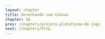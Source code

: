 ```yaml
---
layout: chapter
title: Desenhando com Canvas
chapter: 16
prev: /chapters/projeto-plataforma-de-jogo
next: /chapters/http
---
```


